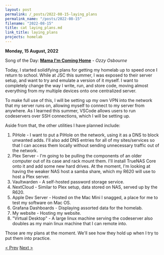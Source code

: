 ```yaml
---
layout: post
permalink: /_posts/2022-08-15-laying_plans
permalink_name: "/posts/2022-08-15"
filename: "2022-08-15"
title: cat laying_plans.md
link_title: laying_plans
projects: homelab
---
```

**Monday, 15 August, 2022**

Song of the Day: [**Mama I'm Coming Home**](https://youtu.be/K0siYUjV9UM) - *Ozzy Osbourne*

Today, I started solidifying plans for getting my homelab up to speed once I return to school. While at JSC this summer, I was exposed to their server setup, and want to try and emulate a version of it myself. I want to completely change the way I write, run, and store code, moving almost everything from my multiple devices onto one centralized server.

To make full use of this, I will be setting up my own VPN into the network that my server runs on, allowing myself to connect to my server from anywhere. As I learned this summer, VSCode allows users to run codeservers over SSH connections, which I will be setting up.

Aside from that, the other utilities I have planned include:

1. PiHole - I want to put a PiHole on the network, using it as a DNS to block unwanted adds. I'll also add DNS entries for all of my sites/services so that I can access them locally without sending unnecessary traffic out of the network.
2. Plex Server - I'm going to be pulling the components of an older computer out of its case and rack mount them. I'll install TrueNAS Core onto it and add some new hard drives. At the moment, I'm looking at having the weaker NAS host a samba share, which my R620 will use to host a Plex server.
3. Vaultwarden - A self-hosted password storage service.
4. NextCloud - Similar to Plex setup, data stored on NAS, served up by the R620.
5. Apple Dev Server - Hosted on the Mac Mini I snagged, a place for me to test my software on Mac OS.
6. Grafana Dashboards - Displaying assorted data for the homelab.
7. My website - Hosting my website.
8. "Virtual Desktop" - A large linux machine serving the codeserver also doubles as my main linux machine that I can remote into.

Those are my plans at the moment. We'll see how they hold up when I try to put them into practice.

[< Prev](/_posts/2022-08-14-rebirth)    [Next >](/_posts/2022-08-24-brutalist_legos)
